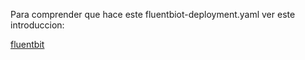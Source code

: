 Para comprender que hace este fluentbiot-deployment.yaml ver este introduccion:

[fluentbit](https://echorand.me/posts/fluentbit-kubernetes/)
